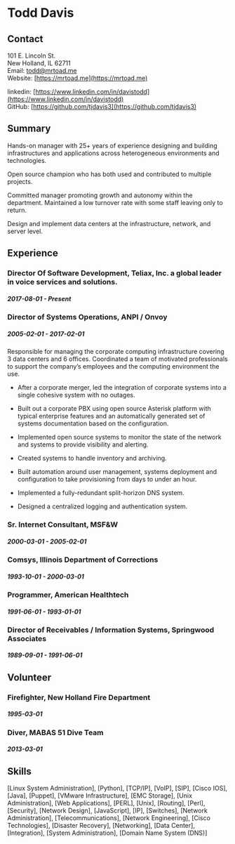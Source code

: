 # Todd Davis

## Contact
101 E. Lincoln St. <br/>
New Holland, IL 62711<br/>
Email: todd@mrtoad.me<br/>Website: [https://mrtoad.me](https://mrtoad.me)

linkedin: [https://www.linkedin.com/in/davistodd](https://www.linkedin.com/in/davistodd)    
GitHub: [https://github.com/tjdavis3](https://github.com/tjdavis3)


## Summary
Hands-on manager with 25+ years of experience designing and building infrastructures and applications across heterogeneous environments and technologies.

Open source champion who has both used and contributed to multiple projects.

Committed manager promoting growth and autonomy within the department.  Maintained a low turnover rate with some staff leaving only to return.

Design and implement data centers at the infrastructure, network,  and server level.

## Experience


### Director Of Software Development, Teliax, Inc. a global leader in voice services and solutions.
##### 2017-08-01 - Present



### Director of Systems Operations, ANPI / Onvoy
##### 2005-02-01 - 2017-02-01

Responsible for managing the corporate computing infrastructure covering 3 data centers and 6 offices.  Coordinated a team of motivated professionals to support the company’s employees and the computing environment the use.

  * After a corporate merger, led the integration of corporate systems into a single cohesive system with no outages.

  * Built out a corporate PBX using open source Asterisk platform with typical enterprise features and an automatically generated set of systems documentation based on the configuration.

  * Implemented open source systems to monitor the state of the network and systems to provide visibility and alerting.

  * Created systems to handle inventory and archiving.

  * Built automation around user management, systems deployment and configuration to take provisioning from days to under an hour.

  * Implemented a fully-redundant split-horizon DNS system.

  * Designed a centralized logging and authentication system.

### Sr. Internet Consultant, MSF&W
##### 2000-03-01 - 2005-02-01



### Comsys, Illinois Department of Corrections
##### 1993-10-01 - 2000-03-01



### Programmer, American Healthtech
##### 1991-06-01 - 1993-01-01



### Director of Receivables / Information Systems, Springwood Associates
##### 1989-09-01 - 1991-06-01




## Volunteer

### Firefighter, New Holland Fire Department
##### 1995-03-01

### Diver, MABAS 51 Dive Team
##### 2013-03-01


## Skills
[Linux System Administration], [Python], [TCP/IP], [VoIP], [SIP], [Cisco IOS], [Java], [Puppet], [VMware Infrastructure], [EMC Storage], [Unix Administration], [Web Applications], [PERL], [Unix], [Routing], [Perl], [Security], [Network Design], [JavaScript], [IP], [Switches], [Network Administration], [Telecommunications], [Network Engineering], [Cisco Technologies], [Disaster Recovery], [Networking], [Data Center], [Integration], [System Administration], [Domain Name System (DNS)]
